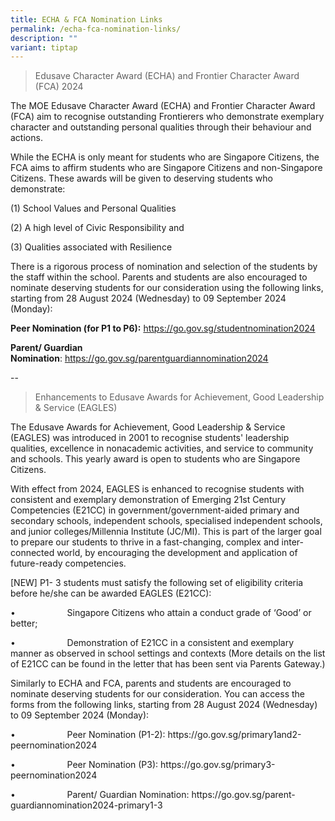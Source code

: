 ```yaml
---
title: ECHA & FCA Nomination Links
permalink: /echa-fca-nomination-links/
description: ""
variant: tiptap
---
```

<blockquote>
<p>Edusave Character Award (ECHA) and Frontier Character Award (FCA) 2024</p>
</blockquote>
<p>The MOE Edusave Character Award (ECHA) and Frontier Character Award (FCA)
aim to recognise outstanding Frontierers who demonstrate exemplary character
and outstanding personal qualities through their behaviour and actions.</p>
<p>While the ECHA is only meant for students who are Singapore Citizens,
the FCA aims to affirm students who are Singapore Citizens and non-Singapore
Citizens. These awards will be given to deserving students who demonstrate:</p>
<p>(1) School Values and Personal Qualities</p>
<p>(2) A high level of Civic Responsibility and</p>
<p>(3) Qualities associated with Resilience</p>
<p>There is a rigorous process of nomination and selection of the students
by the staff within the school. Parents and students are also encouraged
to nominate deserving students for our consideration using the following
links, starting from 28 August 2024 (Wednesday) to 09 September 2024 (Monday):</p>
<p><strong>Peer Nomination (for P1 to P6):</strong>&nbsp;<a href="https://go.gov.sg/studentnomination2024" rel="noopener" target="_blank">https://go.gov.sg/studentnomination2024</a>
</p>
<p><strong>Parent/ Guardian Nomination</strong>:&nbsp;<a href="https://go.gov.sg/parentguardiannomination2024" rel="noopener" target="_blank">https://go.gov.sg/parentguardiannomination2024</a>
</p>
<p>--</p>
<blockquote>
<p>Enhancements to Edusave Awards for Achievement, Good Leadership &amp;
Service (EAGLES)</p>
</blockquote>
<p>The Edusave Awards for Achievement, Good Leadership &amp; Service (EAGLES)
was introduced in 2001 to recognise students' leadership qualities, excellence
in nonacademic activities, and service to community and schools. This yearly
award is open to students who are Singapore Citizens.</p>
<p>With effect from 2024, EAGLES is enhanced to recognise students with consistent
and exemplary demonstration of Emerging 21st Century Competencies (E21CC)
in government/government-aided primary and secondary schools, independent
schools, specialised independent schools, and junior colleges/Millennia
Institute (JC/MI). This is part of the larger goal to prepare our students
to thrive in a fast-changing, complex and inter-connected world, by encouraging
the development and application of future-ready competencies.</p>
<p>[NEW] P1- 3 students must satisfy the following set of eligibility criteria
before he/she can be awarded EAGLES (E21CC):</p>
<p>•&nbsp;&nbsp;&nbsp;&nbsp;&nbsp;&nbsp;&nbsp;&nbsp;&nbsp;&nbsp;&nbsp;&nbsp;&nbsp;&nbsp;&nbsp;&nbsp;&nbsp;&nbsp;&nbsp;&nbsp;
Singapore Citizens who attain a conduct grade of ‘Good’ or better;</p>
<p>•&nbsp;&nbsp;&nbsp;&nbsp;&nbsp;&nbsp;&nbsp;&nbsp;&nbsp;&nbsp;&nbsp;&nbsp;&nbsp;&nbsp;&nbsp;&nbsp;&nbsp;&nbsp;&nbsp;&nbsp;
Demonstration of E21CC in a consistent and exemplary manner as observed
in school settings and contexts (More details on the list of E21CC can
be found in the letter that has been sent via Parents Gateway.)</p>
<p>Similarly to ECHA and FCA, parents and students are encouraged to nominate
deserving students for our consideration. You can access the forms from
the following links, starting from 28 August 2024 (Wednesday) to 09 September
2024 (Monday):</p>
<p>•&nbsp;&nbsp;&nbsp;&nbsp;&nbsp;&nbsp;&nbsp;&nbsp;&nbsp;&nbsp;&nbsp;&nbsp;&nbsp;&nbsp;&nbsp;&nbsp;&nbsp;&nbsp;&nbsp;&nbsp;
Peer Nomination (P1-2): <a rel="noopener noreferrer nofollow" target="_blank">https://go.gov.sg/primary1and2-peernomination2024</a>
</p>
<p>•&nbsp;&nbsp;&nbsp;&nbsp;&nbsp;&nbsp;&nbsp;&nbsp;&nbsp;&nbsp;&nbsp;&nbsp;&nbsp;&nbsp;&nbsp;&nbsp;&nbsp;&nbsp;&nbsp;&nbsp;
Peer Nomination (P3): <a rel="noopener noreferrer nofollow" target="_blank">https://go.gov.sg/primary3-peernomination2024</a>
</p>
<p>•&nbsp;&nbsp;&nbsp;&nbsp;&nbsp;&nbsp;&nbsp;&nbsp;&nbsp;&nbsp;&nbsp;&nbsp;&nbsp;&nbsp;&nbsp;&nbsp;&nbsp;&nbsp;&nbsp;&nbsp;
Parent/ Guardian Nomination: <a rel="noopener noreferrer nofollow" target="_blank">https://go.gov.sg/parent-guardiannomination2024-primary1-3</a>
</p>